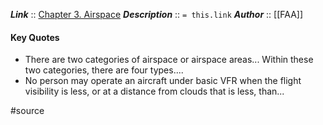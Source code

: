 ***Link***      :: [Chapter 3. Airspace](https://www.faa.gov/air_traffic/publications/atpubs/aim_html/chap_3.html)
***Description***      :: `= this.link`
***Author*** :: [[FAA]]

#### Key Quotes
* There are two categories of airspace or airspace areas... Within these two categories, there are four types....
* No person may operate an aircraft under basic VFR when the flight visibility is less, or at a distance from clouds that is less, than...

#source
